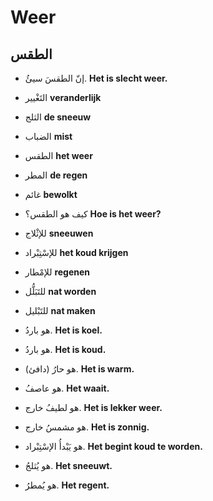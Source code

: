 <!-- header -->
<!-- endHeader -->

# Weer

## الطقس

- إنّ الطقسَ سيئُ.
**Het is slecht weer.**

- التَغْيير
**veranderlijk**

- الثلج
**de sneeuw**

- الضباب
**mist**

- الطقس
**het weer**

- المطر
**de regen**

- غائم
**bewolkt**

- كيف هو الطقس؟
**Hoe is het weer?**

- للإثْلاج
**sneeuwen**

- للإسْتِبْراد
**het koud krijgen**

- للإمْطار
**regenen**

- للتَبَلُّل
**nat worden**

- للتَبْليل
**nat maken**

- هو باردُ.
**Het is koel.**

- هو باردُ.
**Het is koud.**

- هو حارُ (دافئ).
**Het is warm.**

- هو عاصفُ.
**Het waait.**

- هو لطيفُ خارج.
**Het is lekker weer.**

- هو مشمسُ خارج.
**Het is zonnig.**

- هو يَبْدأُ الإسْتِبْراد.
**Het begint koud te worden.**

- هو يُثلجُ.
**Het sneeuwt.**

- هو يُمطرُ.
**Het regent.**

